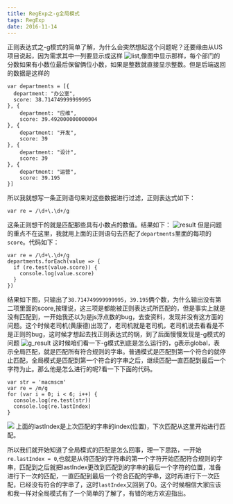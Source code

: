 ```yaml
---
title: RegExp之-g全局模式
tags: RegExp
date: 2016-11-14
---
```


正则表达式之-g模式的简单了解，为什么会突然想起这个问题呢？还要缘由从US项目说起，因为需求其中一列要显示成这样
![list](http://7xrp7o.com1.z0.glb.clouddn.com/check.png),像图中显示那样，每个部门的分数如果有小数位最后保留俩位小数，如果是整数就直接显示整数。但是后端返回的数据是这样的
  
    var departments = [{
      department: "办公室",
      score: 38.714749999999995
    }, {
        department: "应维",
        score: 39.492000000000004
    }, {
        department: "开发",
        score: 39
    }, {
        department: "设计",
        score: 39
    }, {
        department: "运营",
        score: 39.195
    }]
所以我就想写一条正则语句来对这些数据进行过滤，正则表达式如下：
    
    var re = /\d+\.\d+/g
这条正则想干的就是匹配那些具有小数点的数值。结果如下：
![result](http://7xrp7o.com1.z0.glb.clouddn.com/reg_result.png)
但是问题的重点不在这里，我就用上面的正则语句去匹配了`departments`里面的每项的`score`。代码如下：
    
    var re = /\d+\.\d+/g
    departments.forEach(value => {
      if (re.test(value.score)) {
        console.log(value.score)
      }
    })
结果如下图，只输出了`38.714749999999995`，`39.195`俩个数，为什么输出没有第二项里面的score,按理说，这三项是都能被正则表达式所匹配的，但是事实上就是没有匹配到，一开始我还以为是js浮点数的bug，去查资料，发现并没有这方面的问题。这个时候老司机(黄康德)出现了，老司机就是老司机，老司机说去看看是不是正则的bug，这时候才想起去找正则表达式的锅，到了后面慢慢发现是-g模式的问题
![g_result](http://7xrp7o.com1.z0.glb.clouddn.com/reg_g_result.png)
这时候咱们看一下-g模式到底是怎么运行的，g表示global，表示全局匹配，就是匹配所有符合规则的字串。普通模式是匹配到第一个符合的就停止匹配，全局模式是匹配到第一个符合的字串之后，继续匹配一直匹配到最后一个字符为止。那么他是怎么进行的呢?看一下下面的代码。

    var str = 'macmscm'
    var re = /m/g
    for (var i = 0; i < 6; i++) {
      console.log(re.test(str))
      console.log(re.lastIndex)
    }
![](http://7xrp7o.com1.z0.glb.clouddn.com/theory.png)
上面的lastIndex是上次匹配的字串的index(位置)，下次匹配从这里开始进行匹配。

所以我们就开始知道了全局模式的匹配是怎么回事，理一下思路，一开始`re.lastIndex = 0`,也就是从待匹配的字符串的第一个字符开始匹配符合规则的字串，匹配到之后就把lastIndex更改到匹配到的字串的最后一个字符的位置，准备进行下一次的匹配，一直匹配到最后一个符合匹配的字串，这时再进行下一次匹配，已经没有符合的字串了，这时`lastIndex`又回到了0。这个时候相信大家应该和我一样对全局模式有了一个简单的了解了，有错的地方欢迎指出。